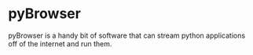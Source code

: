 # pyBrowser
pyBrowser is a handy bit of software that can stream python applications off of the internet and run them.
